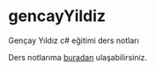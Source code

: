 # gencayYildiz
Gençay Yıldız c# eğitimi ders notları

Ders notlarıma [buradan](https://drive.google.com/file/d/1jE7dfD8cg6LorBKsftRlgEl496a4oVnG/view?usp=drive_link) ulaşabilirsiniz.
